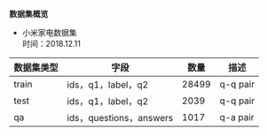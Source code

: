 **数据集概览**  
* 小米家电数据集  
时间：2018.12.11

|数据集类型|字段|数量|描述| 
|-|-|-|-|
|train|ids，q1，label，q2|28499|q-q pair|
|test|ids，q1，label，q2|2039|q-q pair|
|qa|ids，questions，answers|1017|q-a pair|

